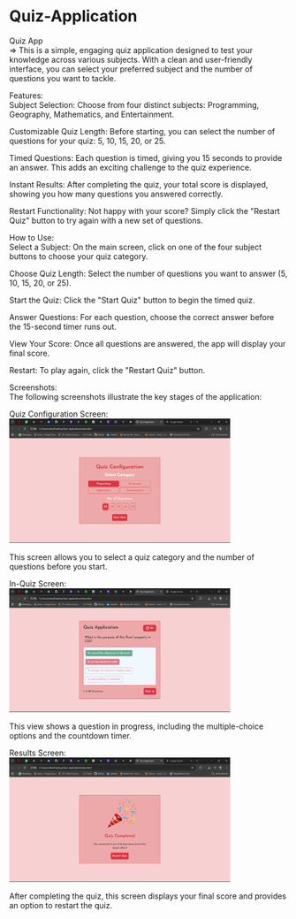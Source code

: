 # Quiz-Application
Quiz App
<br/>
=>  This is a simple, engaging quiz application designed to test your knowledge across various subjects. With a clean and user-friendly interface, you can select your preferred subject and the number of questions you want to tackle.

Features:
<br/>
Subject Selection: Choose from four distinct subjects: Programming, Geography, Mathematics, and Entertainment.

Customizable Quiz Length: Before starting, you can select the number of questions for your quiz: 5, 10, 15, 20, or 25.

Timed Questions: Each question is timed, giving you 15 seconds to provide an answer. This adds an exciting challenge to the quiz experience.

Instant Results: After completing the quiz, your total score is displayed, showing you how many questions you answered correctly.

Restart Functionality: Not happy with your score? Simply click the "Restart Quiz" button to try again with a new set of questions.

How to Use: 
<br/>
Select a Subject: On the main screen, click on one of the four subject buttons to choose your quiz category.

Choose Quiz Length: Select the number of questions you want to answer (5, 10, 15, 20, or 25).

Start the Quiz: Click the "Start Quiz" button to begin the timed quiz.

Answer Questions: For each question, choose the correct answer before the 15-second timer runs out.

View Your Score: Once all questions are answered, the app will display your final score.

Restart: To play again, click the "Restart Quiz" button.

Screenshots:<br/>
The following screenshots illustrate the key stages of the application:

Quiz Configuration Screen:<br/>
<img src="./image/quiz-config.png" alt="Quiz App Screenshot" width="400">

This screen allows you to select a quiz category and the number of questions before you start.

In-Quiz Screen:<br/>
<img src="./image/in-quiz.png" alt="In Quiz Screenshot" width="400">

This view shows a question in progress, including the multiple-choice options and the countdown timer.

Results Screen:<br/>
<img src="./image/result.png" alt="Result Quiz Screenshot" width="400">

After completing the quiz, this screen displays your final score and provides an option to restart the quiz.
